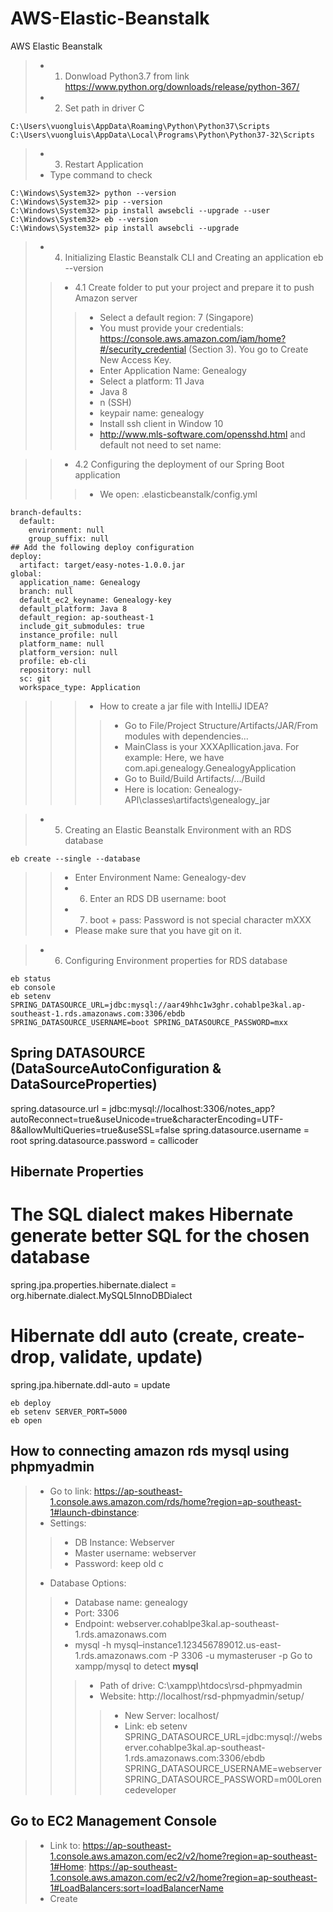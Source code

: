 # AWS-Elastic-Beanstalk
AWS Elastic Beanstalk

> - 1. Donwload Python3.7 from link https://www.python.org/downloads/release/python-367/
> - 2. Set path in driver C
```
C:\Users\vuongluis\AppData\Roaming\Python\Python37\Scripts
C:\Users\vuongluis\AppData\Local\Programs\Python\Python37-32\Scripts
```
> - 3. Restart Application
> - Type command to check
```
C:\Windows\System32> python --version
C:\Windows\System32> pip --version
C:\Windows\System32> pip install awsebcli --upgrade --user
C:\Windows\System32> eb --version
C:\Windows\System32> pip install awsebcli --upgrade
```

> - 4. Initializing Elastic Beanstalk CLI and Creating an application eb --version
>> - 4.1 Create folder to put your project and prepare it to push Amazon server
>>> - Select a default region: 7 (Singapore)
>>> - You must provide your credentials: https://console.aws.amazon.com/iam/home?#/security_credential (Section 3). You go to Create New Access Key.
>>> - Enter Application Name: Genealogy
>>> - Select a platform: 11 Java
>>> - Java 8
>>> - n (SSH)
>>> - keypair name: genealogy
>>> - Install ssh client in Window 10
>>> - http://www.mls-software.com/opensshd.html and default not need to set name:

>> - 4.2 Configuring the deployment of our Spring Boot application
>>> - We open: .elasticbeanstalk/config.yml
```
branch-defaults:
  default:
    environment: null
    group_suffix: null
## Add the following deploy configuration    
deploy:
  artifact: target/easy-notes-1.0.0.jar
global:
  application_name: Genealogy
  branch: null
  default_ec2_keyname: Genealogy-key
  default_platform: Java 8
  default_region: ap-southeast-1
  include_git_submodules: true
  instance_profile: null
  platform_name: null
  platform_version: null
  profile: eb-cli
  repository: null
  sc: git
  workspace_type: Application

```
>>> - How to create a jar file with IntelliJ IDEA?
>>>> - Go to File/Project Structure/Artifacts/JAR/From modules with dependencies...
>>>> - MainClass is your XXXApllication.java. For example: Here, we have com.api.genealogy.GenealogyApplication
>>>> - Go to Build/Build Artifacts/.../Build
>>>> - Here is location: Genealogy-API\classes\artifacts\genealogy_jar

> - 5. Creating an Elastic Beanstalk Environment with an RDS database
```
eb create --single --database
```
>> - Enter Environment Name: Genealogy-dev
>> - 6. Enter an RDS DB username: boot
>> - 7. boot + pass: Password is not special character mXXX
>> - Please make sure that you have git on it.

> - 6. Configuring Environment properties for RDS database
```
eb status
eb console
eb setenv SPRING_DATASOURCE_URL=jdbc:mysql://aar49hhc1w3ghr.cohablpe3kal.ap-southeast-1.rds.amazonaws.com:3306/ebdb SPRING_DATASOURCE_USERNAME=boot SPRING_DATASOURCE_PASSWORD=mxx
```
## Spring DATASOURCE (DataSourceAutoConfiguration & DataSourceProperties)
spring.datasource.url = jdbc:mysql://localhost:3306/notes_app?autoReconnect=true&useUnicode=true&characterEncoding=UTF-8&allowMultiQueries=true&useSSL=false
spring.datasource.username = root
spring.datasource.password = callicoder


## Hibernate Properties

# The SQL dialect makes Hibernate generate better SQL for the chosen database
spring.jpa.properties.hibernate.dialect = org.hibernate.dialect.MySQL5InnoDBDialect

# Hibernate ddl auto (create, create-drop, validate, update)
spring.jpa.hibernate.ddl-auto = update
```
eb deploy
eb setenv SERVER_PORT=5000
eb open
```
## How to connecting amazon rds mysql using phpmyadmin
> - Go to link: https://ap-southeast-1.console.aws.amazon.com/rds/home?region=ap-southeast-1#launch-dbinstance:
> - Settings:
>> - DB Instance: Webserver
>> - Master username: webserver
>> - Password: keep old
c
> - Database Options:
>> - Database name: genealogy
>> - Port: 3306
>> - Endpoint: webserver.cohablpe3kal.ap-southeast-1.rds.amazonaws.com
>> - mysql -h mysql–instance1.123456789012.us-east-1.rds.amazonaws.com -P 3306 -u mymasteruser -p
>> Go to xampp/mysql to detect **mysql** 
>>> - Path of drive: C:\xampp\htdocs\rsd-phpmyadmin
>>> - Website: http://localhost/rsd-phpmyadmin/setup/
>>>> - New Server: localhost/
>>>> - Link: eb setenv SPRING_DATASOURCE_URL=jdbc:mysql://webserver.cohablpe3kal.ap-southeast-1.rds.amazonaws.com:3306/ebdb SPRING_DATASOURCE_USERNAME=webserver SPRING_DATASOURCE_PASSWORD=m00Lorencedeveloper

## Go to EC2 Management Console
> - Link to: https://ap-southeast-1.console.aws.amazon.com/ec2/v2/home?region=ap-southeast-1#Home:
https://ap-southeast-1.console.aws.amazon.com/ec2/v2/home?region=ap-southeast-1#LoadBalancers:sort=loadBalancerName
> - Create 




